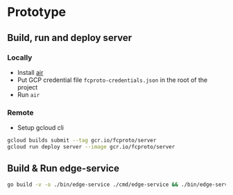# Prototype

## Build, run and deploy server

### Locally

* Install [air](https://github.com/cosmtrek/air)
* Put GCP credential file `fcproto-credentials.json` in the root of the project
* Run `air`

### Remote

- Setup gcloud cli

```bash
gcloud builds submit --tag gcr.io/fcproto/server
gcloud run deploy server --image gcr.io/fcproto/server
```

## Build & Run edge-service

```bash
go build -v -o ./bin/edge-service ./cmd/edge-service && ./bin/edge-service
```
